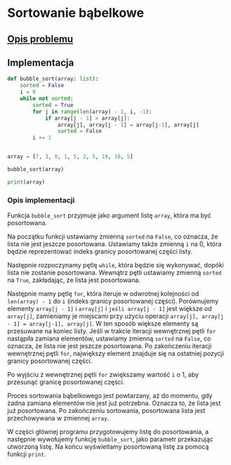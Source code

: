 # Sortowanie bąbelkowe

## [Opis problemu](../../../../algorithms/sorting/bubble-sort.md)


## Implementacja

```python linenums="1"
def bubble_sort(array: list):
	sorted = False
	i = 0
	while not sorted:
		sorted = True
		for j in range(len(array) - 1, i, -1):
			if array[j - 1] > array[j]:
				array[j], array[j - 1] = array[j-1], array[j]
				sorted = False
		i += 1


array = [7, 3, 0, 1, 5, 2, 5, 19, 10, 5]

bubble_sort(array)

print(array)
```


### Opis implementacji

Funkcja `bubble_sort` przyjmuje jako argument listę `array`, która ma być posortowana.

Na początku funkcji ustawiamy zmienną `sorted` na `False`, co oznacza, że lista nie jest jeszcze posortowana. Ustawiamy także zmienną `i` na $0$, która będzie reprezentować indeks granicy posortowanej części listy.

Następnie rozpoczynamy pętlę `while`, która będzie się wykonywać, dopóki lista nie zostanie posortowana. Wewnątrz pętli ustawiamy zmienną `sorted` na `True`, zakładając, że lista jest posortowana.

Następnie mamy pętlę `for`, która iteruje w odwrotnej kolejności od `len(array) - 1` do `i` (indeks granicy posortowanej części). Porównujemy elementy `array[j - 1]` i `array[j]` i `jeśli array[j - 1]` jest większe od `array[j]`, zamieniamy je miejscami przy użyciu operacji `array[j], array[j - 1] = array[j-1], array[j]`. W ten sposób większe elementy są przesuwane na koniec listy.
Jeśli w trakcie iteracji wewnętrznej pętli `for` nastąpiła zamiana elementów, ustawiamy zmienną `sorted` na `False`, co oznacza, że lista nie jest jeszcze posortowana. Po zakończeniu iteracji wewnętrznej pętli `for`, największy element znajduje się na ostatniej pozycji granicy posortowanej części.

Po wyjściu z wewnętrznej pętli `for` zwiększamy wartość `i` o $1$, aby przesunąć granicę posortowanej części.

Proces sortowania bąbelkowego jest powtarzany, aż do momentu, gdy żadna zamiana elementów nie jest już potrzebna. Oznacza to, że lista jest już posortowana. Po zakończeniu sortowania, posortowana lista jest przechowywana w zmiennej `array`.

W części głównej programu przygotowujemy listę do posortowania, a następnie wywołujemy funkcję `bubble_sort`, jako parametr przekazując utworzoną listę. Na końcu wyświetlamy posortowaną listę za pomocą funkcji `print`.